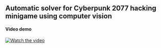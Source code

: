 ## Automatic solver for Cyberpunk 2077 hacking minigame using computer vision

#### Video demo
[![Watch the video](https://img.youtube.com/vi/C9m5OhcS4Vg/maxresdefault.jpg)](https://youtu.be/C9m5OhcS4Vg)
